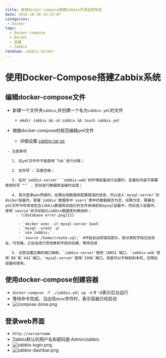 ```yaml
---
title: 使用Docker-compose搭建Zabbix开源监控系统
date: 2018-10-30 14:33:07
categories: 
 - Docker
tags:
  - Docker-compose
  - Docker
  - 容器 
  - Zabbix
randnum: zabbix-docker
---
```


# 使用Docker-Compose搭建Zabbix系统

## 编辑docker-compose文件

   - 新建一个文件夹`zabbix`,并创建一个名为`zabbix.yml`的文件

     - `mkdir zabbix && cd zabbix && touch zabbix.yml`

   - 根据docker-compose的规范编辑yml文件

     - 详细设置 [zabbix.tar.gz][1]

<!--more-->
     - 注意事项

       1. 在yml文件中不能使用`Tab`进行分隔；

       2. 在符号`:`后接空格；

       3. 在对`zabbix-server` `zabbix-web`的环境变量进行设置时，变量的内容不需要使用符号`""` ，否则进行数据库连接时出错；

       4. 首次登录wen界面时，如果出现数据库配置错误的信息，可以进入`mysql-server`的docker容器内，查看`zabbix`数据库中`users`表中的数据是否为空，如果为空，需要在yml文件中将本地包含zabbix数据库初始化的文件夹映射到mysql容器中，然后进入容器内，使用`source`命令初始化zabbix数据库的表结构；
         - ![database error.png][2]

          - `docker exec -it mysql-server bash`
          - `mysql -uroot -p`
          - `use zabbix;`
          - `source /home/create.sql;` #开始会出现错误提示，部分表和字段已经存在，可忽略，之后会进行其他表和字段的创建，等待完成

       5. 注意设置正确的端口映射，`zabbix-server`使用`10051`端口，`zabbix-web`使用`80`和`443`端口，`mysql-server`使用`3306`端口，但是可以不映射到本机，仅限在容器间使用。
## 使用docker-compose创建容器
   - `docker-compose -f ./zabbix.yml up -d` # -d表示后台运行
   - 等待命令完成，当出现`done`字符时，表示容器已经启动
   - ![compose done.png][3]
## 登录web界面
   - `http://servername`
   - Zabbix默认的用户名和密码是:Admin/zabbix
   - ![zabbix-login.png][4]
   - ![zabbix-dashbar.png][5]


  [1]: http://baby-time.cn/usr/uploads/2018/10/1824008721.gz
  [2]: http://baby-time.cn/usr/uploads/2018/10/3317644551.png
  [3]: http://baby-time.cn/usr/uploads/2018/10/2208905385.png
  [4]: http://baby-time.cn/usr/uploads/2018/10/1321513859.png
  [5]: http://baby-time.cn/usr/uploads/2018/10/2991046210.png

